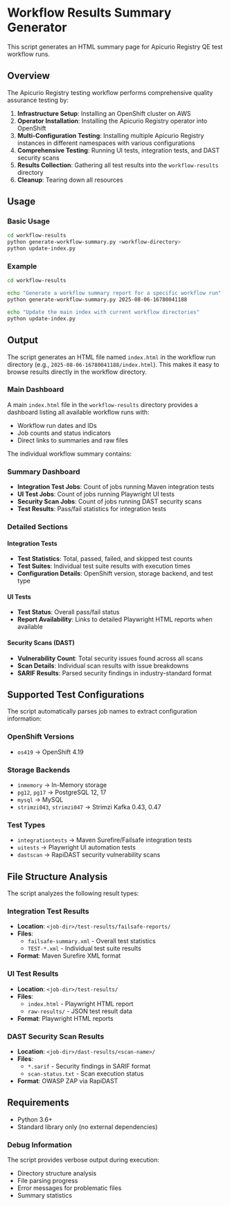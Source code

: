 # Workflow Results Summary Generator

This script generates an HTML summary page for Apicurio Registry QE test workflow runs.

## Overview

The Apicurio Registry testing workflow performs comprehensive quality assurance testing by:

1. **Infrastructure Setup**: Installing an OpenShift cluster on AWS
2. **Operator Installation**: Installing the Apicurio Registry operator into OpenShift
3. **Multi-Configuration Testing**: Installing multiple Apicurio Registry instances in different namespaces with various configurations
4. **Comprehensive Testing**: Running UI tests, integration tests, and DAST security scans
5. **Results Collection**: Gathering all test results into the `workflow-results` directory
6. **Cleanup**: Tearing down all resources

## Usage

### Basic Usage

```bash
cd workflow-results
python generate-workflow-summary.py <workflow-directory>
python update-index.py
```

### Example

```bash
cd workflow-results

echo "Generate a workflow summary report for a specific workflow run"
python generate-workflow-summary.py 2025-08-06-16780041188

echo "Update the main index with current workflow directories"
python update-index.py
```

## Output

The script generates an HTML file named `index.html` in the workflow run directory (e.g., `2025-08-06-16780041188/index.html`). This makes it easy to browse results directly in the workflow directory.

### Main Dashboard

A main `index.html` file in the `workflow-results` directory provides a dashboard listing all available workflow runs with:
- Workflow run dates and IDs
- Job counts and status indicators  
- Direct links to summaries and raw files

The individual workflow summary contains:

### Summary Dashboard
- **Integration Test Jobs**: Count of jobs running Maven integration tests
- **UI Test Jobs**: Count of jobs running Playwright UI tests  
- **Security Scan Jobs**: Count of jobs running DAST security scans
- **Test Results**: Pass/fail statistics for integration tests

### Detailed Sections

#### Integration Tests
- **Test Statistics**: Total, passed, failed, and skipped test counts
- **Test Suites**: Individual test suite results with execution times
- **Configuration Details**: OpenShift version, storage backend, and test type

#### UI Tests
- **Test Status**: Overall pass/fail status
- **Report Availability**: Links to detailed Playwright HTML reports when available

#### Security Scans (DAST)
- **Vulnerability Count**: Total security issues found across all scans
- **Scan Details**: Individual scan results with issue breakdowns
- **SARIF Results**: Parsed security findings in industry-standard format

## Supported Test Configurations

The script automatically parses job names to extract configuration information:

### OpenShift Versions
- `os419` → OpenShift 4.19

### Storage Backends
- `inmemory` → In-Memory storage
- `pg12`, `pg17` → PostgreSQL 12, 17
- `mysql` → MySQL
- `strimzi043`, `strimzi047` → Strimzi Kafka 0.43, 0.47

### Test Types
- `integrationtests` → Maven Surefire/Failsafe integration tests
- `uitests` → Playwright UI automation tests
- `dastscan` → RapiDAST security vulnerability scans

## File Structure Analysis

The script analyzes the following result types:

### Integration Test Results
- **Location**: `<job-dir>/test-results/failsafe-reports/`
- **Files**: 
  - `failsafe-summary.xml` - Overall test statistics
  - `TEST-*.xml` - Individual test suite results
- **Format**: Maven Surefire XML format

### UI Test Results  
- **Location**: `<job-dir>/test-results/`
- **Files**: 
  - `index.html` - Playwright HTML report
  - `raw-results/` - JSON test result data
- **Format**: Playwright HTML reports

### DAST Security Scan Results
- **Location**: `<job-dir>/dast-results/<scan-name>/`
- **Files**:
  - `*.sarif` - Security findings in SARIF format
  - `scan-status.txt` - Scan execution status
- **Format**: OWASP ZAP via RapiDAST


## Requirements

- Python 3.6+
- Standard library only (no external dependencies)

### Debug Information

The script provides verbose output during execution:
- Directory structure analysis
- File parsing progress  
- Error messages for problematic files
- Summary statistics
